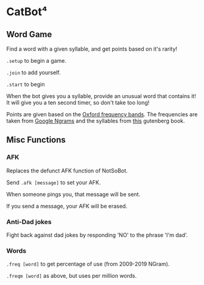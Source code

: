 # CatBot⁴

## Word Game

Find a word with a given syllable, and get points based on it's rarity!

``.setup`` to begin a game.

``.join`` to add yourself.

``.start`` to begin

When the bot gives you a syllable, provide an unusual word that contains it! It will give you a ten second timer, so don't take too long!

Points are given based on the [Oxford frequency bands](https://public.oed.com/how-to-use-the-oed/key-to-frequency/). The frequencies are taken from [Google Ngrams](https://books.google.com/ngrams#) and the syllables from [this](https://www.gutenberg.org/ebooks/3204) gutenberg book. 

## Misc Functions

### AFK

Replaces the defunct AFK function of NotSoBot.

Send ``.afk [message]`` to set your AFK. 

When someone pings you, that message will be sent.

If you send a message, your AFK will be erased. 

### Anti-Dad jokes

Fight back against dad jokes by responding 'NO' to the phrase 'I'm dad'.

### Words

``.freq [word]`` to get percentage of use (from 2009-2019 NGram).

``.freqm [word]`` as above, but uses per million words.

